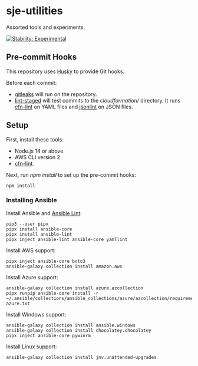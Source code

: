 # sje-utilities

Assorted tools and experiments.

[![Stability: Experimental](https://masterminds.github.io/stability/experimental.svg)](https://masterminds.github.io/stability/experimental.html)

## Pre-commit Hooks

This repository uses [Husky](https://typicode.github.io/husky/) to provide Git hooks.

Before each commit:

- [gitleaks](https://github.com/zricethezav/gitleaks) will run on the repository.
- [lint-staged](https://github.com/okonet/lint-staged) will test commits to the *cloudformation/* directory. It runs [cfn-lint](https://github.com/aws-cloudformation/cfn-lint) on YAML files and [jsonlint](https://www.npmjs.com/package/jsonlint) on JSON files.

## Setup

First, install these tools:

- Node.js 14 or above
- AWS CLI version 2
- [cfn-lint](https://github.com/aws-cloudformation/cfn-lint).

Next, run *npm install* to set up the pre-commit hooks:

    npm install

### Installing Ansible

Install Ansible and [Ansible Lint](https://ansible-lint.readthedocs.io/):

    pip3 --user pipx
    pipx install ansible-core
    pipx install ansible-lint
    pipx inject ansible-lint ansible-core yamllint

Install AWS support:

    pipx inject ansible-core boto3
    ansible-galaxy collection install amazon.aws

Install Azure support:

    ansible-galaxy collection install azure.azcollection
    pipx runpip ansible-core install -r ~/.ansible/collections/ansible_collections/azure/azcollection/requirements-azure.txt

Install Windows support:

    ansible-galaxy collection install ansible.windows
    ansible-galaxy collection install chocolatey.chocolatey
    pipx inject ansible-core pywinrm

Install Linux support:

    ansible-galaxy collection install jnv.unattended-upgrades
